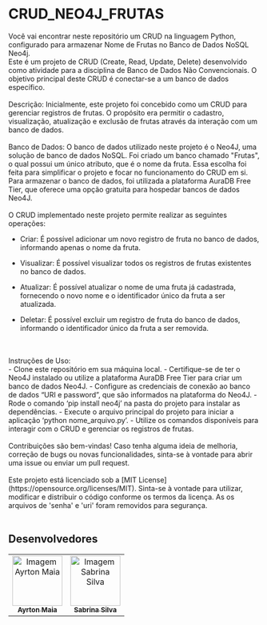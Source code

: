 # CRUD_NEO4J_FRUTAS

Você vai encontrar neste repositório um CRUD na linguagem Python, configurado para armazenar Nome de Frutas no Banco de Dados NoSQL Neo4j.
<br>
Este é um projeto de CRUD (Create, Read, Update, Delete) desenvolvido como atividade para a disciplina de Banco de Dados Não Convencionais. O objetivo principal deste CRUD é conectar-se a um banco de dados específico.
<br>
<br>
Descrição: Inicialmente, este projeto foi concebido como um CRUD para gerenciar registros de frutas. O propósito era permitir o cadastro, visualização, atualização e exclusão de frutas através da interação com um banco de dados.
<br>
<br>
Banco de Dados: O banco de dados utilizado neste projeto é o Neo4J, uma solução de banco de dados NoSQL. Foi criado um banco chamado "Frutas", o qual possui um único atributo, que é o nome da fruta. Essa escolha foi feita para simplificar o projeto e focar no funcionamento do CRUD em si. Para armazenar o banco de dados, foi utilizada a plataforma AuraDB Free Tier, que oferece uma opção gratuita para hospedar bancos de dados Neo4J.
<br>
<br>
O CRUD implementado neste projeto permite realizar as seguintes operações:

- Criar: É possível adicionar um novo registro de fruta no banco de dados, informando apenas o nome da fruta.

- Visualizar: É possível visualizar todos os registros de frutas existentes no banco de dados.

- Atualizar: É possível atualizar o nome de uma fruta já cadastrada, fornecendo o novo nome e o identificador único da fruta a ser atualizada.

- Deletar: É possível excluir um registro de fruta do banco de dados, informando o identificador único da fruta a ser removida.
<br>
<br>
Instruções de Uso:
<br>
- Clone este repositório em sua máquina local.
- Certifique-se de ter o Neo4J instalado ou utilize a plataforma AuraDB Free Tier para criar um banco de dados Neo4J.
- Configure as credenciais de conexão ao banco de dados “URI e password”, que são informados na plataforma do Neo4J.
- Rode o comando ‘pip install neo4j’ na pasta do projeto para instalar as dependências.
- Execute o arquivo principal do projeto para iniciar a aplicação ‘python nome_arquivo.py’.
- Utilize os comandos disponíveis para interagir com o CRUD e gerenciar os registros de frutas.
<br>
<br>
Contribuições são bem-vindas! Caso tenha alguma ideia de melhoria, correção de bugs ou novas funcionalidades, sinta-se à vontade para abrir uma issue ou enviar um pull request.
<br>
<br>
Este projeto está licenciado sob a [MIT License](https://opensource.org/licenses/MIT). Sinta-se à vontade para utilizar, modificar e distribuir o código conforme os termos da licença. As os arquivos de 'senha' e 'uri' foram removidos para segurança.
<br>
<br>
<h2 >Desenvolvedores</h2>
<table>
  <tr>
    <td align="center"><a href="https://github.com/AyrtonMaia0"><img src="https://avatars.githubusercontent.com/u/98968093?v=4" width="100px;" alt="Imagem Ayrton Maia"/><br /><sub><b>Ayrton Maia</b></sub></a></td>
    <td align="center"><a href="https://www.linkedin.com/in/sabrinam-silva/"><img src="https://encurtador.com.br/abuD9" width="100px;" alt="Imagem Sabrina Silva"/><br /><sub><b>Sabrina Silva</b></sub></a></td>
  </tr>

